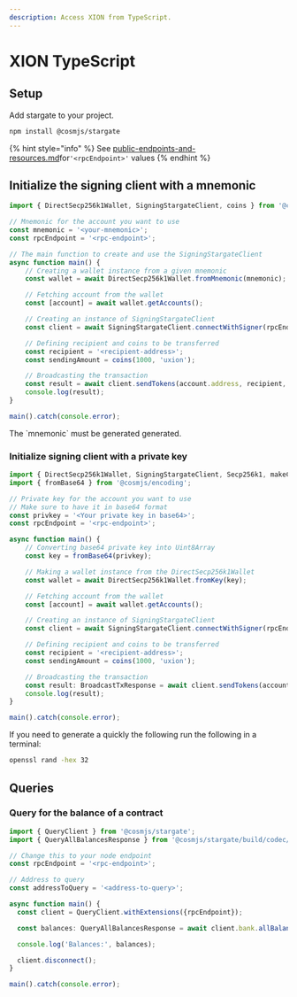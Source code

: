 ```yaml
---
description: Access XION from TypeScript.
---
```


# XION TypeScript

## Setup

Add stargate to your project.

```bash
npm install @cosmjs/stargate
```

{% hint style="info" %}
See [public-endpoints-and-resources.md](../public-endpoints-and-resources.md "mention")for`'<rpcEndpoint>'` values &#x20;
{% endhint %}

## Initialize the signing client with a mnemonic

```typescript
import { DirectSecp256k1Wallet, SigningStargateClient, coins } from '@cosmjs/stargate';

// Mnemonic for the account you want to use
const mnemonic = '<your-mnemonic>';
const rpcEndpoint = '<rpc-endpoint>';

// The main function to create and use the SigningStargateClient
async function main() {
    // Creating a wallet instance from a given mnemonic
    const wallet = await DirectSecp256k1Wallet.fromMnemonic(mnemonic);

    // Fetching account from the wallet
    const [account] = await wallet.getAccounts();

    // Creating an instance of SigningStargateClient
    const client = await SigningStargateClient.connectWithSigner(rpcEndpoint, wallet);

    // Defining recipient and coins to be transferred
    const recipient = '<recipient-address>';
    const sendingAmount = coins(1000, 'uxion');

    // Broadcasting the transaction
    const result = await client.sendTokens(account.address, recipient, sendingAmount);
    console.log(result);
}

main().catch(console.error);
```

The \`mnemonic\` must be generated generated.

### Initialize signing client with a private key

```typescript
import { DirectSecp256k1Wallet, SigningStargateClient, Secp256k1, makeCosmoshubPath, BroadcastTxResponse, coins } from '@cosmjs/stargate';
import { fromBase64 } from '@cosmjs/encoding';

// Private key for the account you want to use
// Make sure to have it in base64 format
const privkey = '<Your private key in base64>';  
const rpcEndpoint = '<rpc-endpoint>';

async function main() {
    // Converting base64 private key into Uint8Array
    const key = fromBase64(privkey);

    // Making a wallet instance from the DirectSecp256k1Wallet
    const wallet = await DirectSecp256k1Wallet.fromKey(key);

    // Fetching account from the wallet
    const [account] = await wallet.getAccounts();

    // Creating an instance of SigningStargateClient
    const client = await SigningStargateClient.connectWithSigner(rpcEndpoint, wallet);

    // Defining recipient and coins to be transferred
    const recipient = '<recipient-address>';
    const sendingAmount = coins(1000, 'uxion');

    // Broadcasting the transaction
    const result: BroadcastTxResponse = await client.sendTokens(account.address, recipient, sendingAmount);
    console.log(result);
}

main().catch(console.error);
```

If you need to generate a quickly the following run the following in a terminal:

```bash
openssl rand -hex 32
```

## Queries

### Query for the balance of a contract

```typescript
import { QueryClient } from '@cosmjs/stargate';
import { QueryAllBalancesResponse } from '@cosmjs/stargate/build/codec/cosmos/bank/v1beta1/query';

// Change this to your node endpoint
const rpcEndpoint = '<rpc-endpoint>';

// Address to query
const addressToQuery = '<address-to-query>';

async function main() {
  const client = QueryClient.withExtensions({rpcEndpoint});

  const balances: QueryAllBalancesResponse = await client.bank.allBalances(addressToQuery);

  console.log('Balances:', balances);

  client.disconnect();
}

main().catch(console.error);
```



